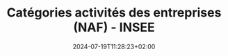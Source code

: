 ---
weight: 160
title: "Catégories activités des entreprises (NAF) - INSEE"
description: ""
icon: "category"
date: "2024-07-19T11:28:23+02:00"
lastmod: "2024-07-19T11:28:23+02:00"
draft: false
toc: true
---